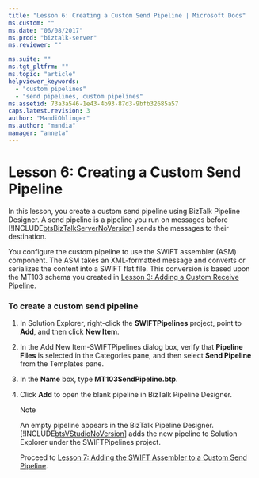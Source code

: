 ```yaml
---
title: "Lesson 6: Creating a Custom Send Pipeline | Microsoft Docs"
ms.custom: ""
ms.date: "06/08/2017"
ms.prod: "biztalk-server"
ms.reviewer: ""

ms.suite: ""
ms.tgt_pltfrm: ""
ms.topic: "article"
helpviewer_keywords: 
  - "custom pipelines"
  - "send pipelines, custom pipelines"
ms.assetid: 73a3a546-1e43-4b93-87d3-9bfb32685a57
caps.latest.revision: 3
author: "MandiOhlinger"
ms.author: "mandia"
manager: "anneta"
---
```

# Lesson 6: Creating a Custom Send Pipeline
In this lesson, you create a custom send pipeline using BizTalk Pipeline Designer. A send pipeline is a pipeline you run on messages before [!INCLUDE[btsBizTalkServerNoVersion](../../includes/btsbiztalkservernoversion-md.md)] sends the messages to their destination.  
  
 You configure the custom pipeline to use the SWIFT assembler (ASM) component. The ASM takes an XML-formatted message and converts or serializes the content into a SWIFT flat file. This conversion is based upon the MT103 schema you created in [Lesson 3: Adding a Custom Receive Pipeline](../../adapters-and-accelerators/accelerator-swift/lesson-3-adding-a-custom-receive-pipeline.md).  
  
### To create a custom send pipeline  
  
1. In Solution Explorer, right-click the **SWIFTPipelines** project, point to **Add**, and then click **New Item**.  
  
2. In the Add New Item-SWIFTPipelines dialog box, verify that **Pipeline Files** is selected in the Categories pane, and then select **Send Pipeline** from the Templates pane.  
  
3. In the **Name** box, type **MT103SendPipeline.btp**.  
  
4. Click **Add** to open the blank pipeline in BizTalk Pipeline Designer.  
  
   > [!NOTE]
   >  An empty pipeline appears in the BizTalk Pipeline Designer. [!INCLUDE[btsVStudioNoVersion](../../includes/btsvstudionoversion-md.md)] adds the new pipeline to Solution Explorer under the SWIFTPipelines project.  
  
   Proceed to [Lesson 7: Adding the SWIFT Assembler to a Custom Send Pipeline](../../adapters-and-accelerators/accelerator-swift/lesson-7-adding-the-swift-assembler-to-a-custom-send-pipeline.md).